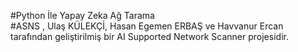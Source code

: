 #Python İle Yapay Zeka Ağ Tarama <br>
#ASNS , Ulaş KÜLEKÇİ, Hasan Egemen ERBAŞ ve Havvanur Ercan tarafından geliştirilmiş bir AI Supported Network Scanner projesidir. <br>
